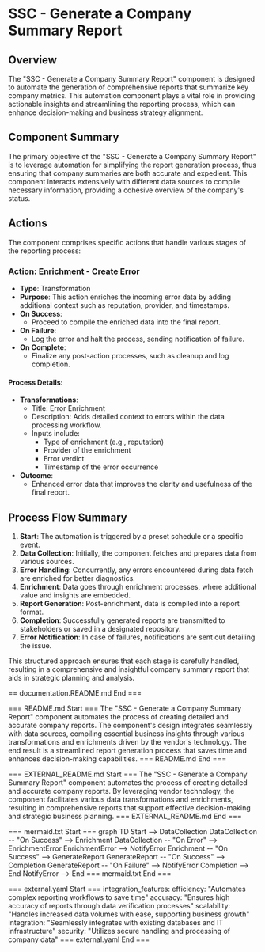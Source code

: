 # SSC - Generate a Company Summary Report

## Overview
The "SSC - Generate a Company Summary Report" component is designed to automate the generation of comprehensive reports that summarize key company metrics. This automation component plays a vital role in providing actionable insights and streamlining the reporting process, which can enhance decision-making and business strategy alignment.

## Component Summary
The primary objective of the "SSC - Generate a Company Summary Report" is to leverage automation for simplifying the report generation process, thus ensuring that company summaries are both accurate and expedient. This component interacts extensively with different data sources to compile necessary information, providing a cohesive overview of the company's status.

## Actions
The component comprises specific actions that handle various stages of the reporting process:

### Action: Enrichment - Create Error
- **Type**: Transformation
- **Purpose**: This action enriches the incoming error data by adding additional context such as reputation, provider, and timestamps.
- **On Success**:
  - Proceed to compile the enriched data into the final report.
- **On Failure**:
  - Log the error and halt the process, sending notification of failure.
- **On Complete**:
  - Finalize any post-action processes, such as cleanup and log completion.

#### Process Details:
- **Transformations**:
  - Title: Error Enrichment
  - Description: Adds detailed context to errors within the data processing workflow.
  - Inputs include:
    - Type of enrichment (e.g., reputation)
    - Provider of the enrichment
    - Error verdict
    - Timestamp of the error occurrence
- **Outcome**:
  - Enhanced error data that improves the clarity and usefulness of the final report. 

## Process Flow Summary
1. **Start**: The automation is triggered by a preset schedule or a specific event.
2. **Data Collection**: Initially, the component fetches and prepares data from various sources.
3. **Error Handling**: Concurrently, any errors encountered during data fetch are enriched for better diagnostics.
4. **Enrichment**: Data goes through enrichment processes, where additional value and insights are embedded.
5. **Report Generation**: Post-enrichment, data is compiled into a report format.
6. **Completion**: Successfully generated reports are transmitted to stakeholders or saved in a designated repository.
7. **Error Notification**: In case of failures, notifications are sent out detailing the issue.

This structured approach ensures that each stage is carefully handled, resulting in a comprehensive and insightful company summary report that aids in strategic planning and analysis.

== documentation.README.md End ===

=== README.md Start ===
The "SSC - Generate a Company Summary Report" component automates the process of creating detailed and accurate company reports. The component's design integrates seamlessly with data sources, compiling essential business insights through various transformations and enrichments driven by the vendor's technology. The end result is a streamlined report generation process that saves time and enhances decision-making capabilities.
=== README.md End ===

=== EXTERNAL_README.md Start ===
The "SSC - Generate a Company Summary Report" component automates the process of creating detailed and accurate company reports. By leveraging vendor technology, the component facilitates various data transformations and enrichments, resulting in comprehensive reports that support effective decision-making and strategic business planning.
=== EXTERNAL_README.md End ===

=== mermaid.txt Start ===
graph TD
    Start --> DataCollection
    DataCollection -- "On Success" --> Enrichment
    DataCollection -- "On Error" --> EnrichmentError
    EnrichmentError --> NotifyError
    Enrichment -- "On Success" --> GenerateReport
    GenerateReport -- "On Success" --> Completion
    GenerateReport -- "On Failure" --> NotifyError
    Completion --> End
    NotifyError --> End
=== mermaid.txt End ===

=== external.yaml Start ===
integration_features:
  efficiency: "Automates complex reporting workflows to save time"
  accuracy: "Ensures high accuracy of reports through data verification processes"
  scalability: "Handles increased data volumes with ease, supporting business growth"
  integration: "Seamlessly integrates with existing databases and IT infrastructure"
  security: "Utilizes secure handling and processing of company data"
=== external.yaml End ===
